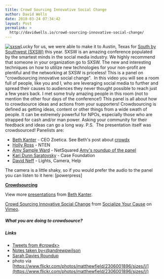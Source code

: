 ```yaml
---
title: Crowd Sourcing Innovative Social Change
author: David Wells
date: 2010-03-24 07:34:42
layout: Post
permalink: >
  http://davidwells.io/crowd-sourcing-innovative-social-change/
---
```


[![](https://s3-us-west-2.amazonaws.com/assets.davidwells.io/legacy/2010/03/sxsw-150x150.png "sxsw")](https://s3-us-west-2.amazonaws.com/assets.davidwells.io/legacy/2010/06/sxsw.png)Lucky for us, we were able to make it to Austin, Texas for [South by Southwest (SXSW)](http://www.sxsw.com/) this year. SXSW is an amazing conference populated by the smartest minds in the social media industry. We highly recommend that someone in your organization go to SXSW. The new and interesting techniques on how to utilize new technologies for your non-profit are plentiful and the networking at SXSW is priceless! This is a panel on "crowdsourcing innovative social change".  In this video you will see a room full of people, like you and I, who are leveraging social media to further and spread their causes to audiences they never thought possible to reach just a few years back.  I met some truly amazing people in this room (not to mention the other four days of the conference!) This panel is all about how to crowdsource ideas and actions from your supporters! Crowdsourcing is defined as getting ideas, content or other things from a wide swath of people. It can be extremely powerful for NPOs, especially those who are strapped for cash and/or man power. Asking your community for their feedback and ideas can go a long way. P.S.  The presentation itself was crowdsourced! Panelists are:

*   [Beth Kanter](http://beth.typepad.com/) \- CEO Zoetica. See Beth's post about [crowdx](http://beth.typepad.com/beths_blog/2010/03/a-few-reflections-from-sxsw-crowdsourcing-panel.html)
*   [Holly Ross](http://www.nten.org/Staff) \- NTEN
*   [](http://www.nten.org/Staff)[Amy Sample Ward](http://www.amysampleward.org/) \- NetSquared [Amy's roundup of the panel](http://amysampleward.org/2010/03/14/crowdsourcing-community-vs-crowd/)
*   [](http://www.amysampleward.org/)[Kari Dunn Saratovsky](http://www.casefoundation.org/blog/update-sxsw-how-tech-changing-landscape-social-good) \- Case Foundation
*   [](http://www.casefoundation.org/blog/update-sxsw-how-tech-changing-landscape-social-good)[David Neff](http://www.lightscamerahelp.com/) \- Lights, Camera, Help

The camera is a little shaky, so if you would prefer the audio to the panel you can listen to it here: \[powerpress\]

**[Crowdsourcing](http://www.slideshare.net/kanter/crowdsourcing-3427561 "Crowdsourcing")**

View more [presentations](http://www.slideshare.net/) from [Beth Kanter](http://www.slideshare.net/kanter).

 [Crowd Sourcing Innovative Social Change](http://vimeo.com/10337856) from [Socialize Your Cause](http://vimeo.com/socializedcause) on [Vimeo](http://vimeo.com).

##### What you are doing to crowdsource?

##### Links

*   [Tweets from #crowdx>](http://www.scribblelive.com/Event/Crowd_Sourcing_Innovative_Social_Change?Page=0)
*   [Notes taken by](http://docs.google.com/View?id=dc9svrbb_37hmp9phgs)[<@andrewpwilson](http://twitter.com/AndrewPWilson "@andrewpwilson")
*   [Sarah Davies Roundup](http://sarahdavies.cc/2010/03/14/crowd-sourcing-innovative-social-change/)
*   photo via [https://www.flickr.com/photos/matthewfield/2306001896/sizes/l/](https://www.flickr.com/photos/matthewfield/2306001896/sizes/l/)
